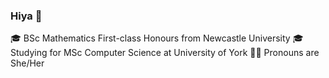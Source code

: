 ### Hiya 👋
🎓 BSc Mathematics First-class Honours from Newcastle University
🎓 Studying for MSc Computer Science at University of York
👩‍💻 Pronouns are She/Her

